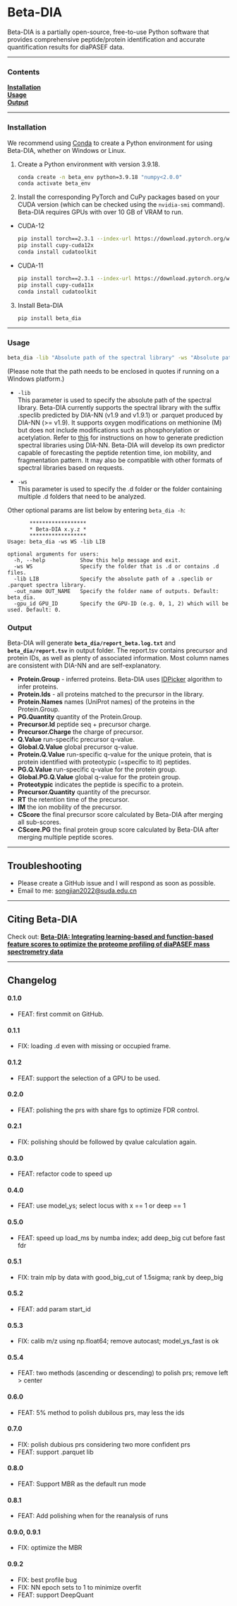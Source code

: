 # Beta-DIA

Beta-DIA is a partially open-source, free-to-use Python software that provides comprehensive peptide/protein identification and accurate quantification results for diaPASEF data.

---
### Contents
**[Installation](#installation)**<br>
**[Usage](#usage)**<br>
**[Output](#output)**<br>

---
### Installation

We recommend using [Conda](https://www.anaconda.com/) to create a Python environment for using Beta-DIA, whether on Windows or Linux.

1. Create a Python environment with version 3.9.18.
    ```bash
    conda create -n beta_env python=3.9.18 "numpy<2.0.0"
    conda activate beta_env
    ```

2. Install the corresponding PyTorch and CuPy packages based on your CUDA version (which can be checked using the `nvidia-smi` command). Beta-DIA requires GPUs with over 10 GB of VRAM to run.
  - CUDA-12
    ```bash
    pip install torch==2.3.1 --index-url https://download.pytorch.org/whl/cu121
    pip install cupy-cuda12x
    conda install cudatoolkit
    ```
  - CUDA-11
    ```bash
    pip install torch==2.3.1 --index-url https://download.pytorch.org/whl/cu118
    pip install cupy-cuda11x
    conda install cudatoolkit
    ```

3. Install Beta-DIA
    ```bash
    pip install beta_dia
    ```
   
---
### Usage
```bash
beta_dia -lib "Absolute path of the spectral library" -ws "Absolute path of the .d folder or a folder containing multiple .d folders"
```
(Please note that the path needs to be enclosed in quotes if running on a Windows platform.)

- `-lib`<br>
This parameter is used to specify the absolute path of the spectral library.
Beta-DIA currently supports the spectral library with the suffix .speclib predicted by DIA-NN (v1.9 and v1.9.1) or .parquet produced by DIA-NN (>= v1.9). 
It supports oxygen modifications on methionine (M) but does not include modifications such as phosphorylation or acetylation. 
Refer to [this](https://github.com/vdemichev/DiaNN) for instructions on how to generate prediction spectral libraries using DIA-NN. 
Beta-DIA will develop its own predictor capable of forecasting the peptide retention time, ion mobility, and fragmentation pattern. 
It may also be compatible with other formats of spectral libraries based on requests.

- `-ws`<br>
This parameter is used to specify the .d folder or the folder containing multiple .d folders that need to be analyzed.

Other optional params are list below by entering `beta_dia -h`:
```
       ******************
       * Beta-DIA x.y.z *
       ******************
Usage: beta_dia -ws WS -lib LIB

optional arguments for users:
  -h, --help           Show this help message and exit.
  -ws WS               Specify the folder that is .d or contains .d files.
  -lib LIB             Specify the absolute path of a .speclib or .parquet spectra library.
  -out_name OUT_NAME   Specify the folder name of outputs. Default: beta_dia.
  -gpu_id GPU_ID       Specify the GPU-ID (e.g. 0, 1, 2) which will be used. Default: 0.
```

### Output
Beta-DIA will generate **`beta_dia/report_beta.log.txt`** and **`beta_dia/report.tsv`** in output folder. 
The report.tsv contains precursor and protein IDs, as well as plenty of associated information. 
Most column names are consistent with DIA-NN and are self-explanatory.

* **Protein.Group** - inferred proteins. Beta-DIA uses [IDPicker](https://pubs.acs.org/doi/abs/10.1021/pr070230d) algorithm to infer proteins. 
* **Protein.Ids** - all proteins matched to the precursor in the library.
* **Protein.Names** names (UniProt names) of the proteins in the Protein.Group.
* **PG.Quantity** quantity of the Protein.Group.
* **Precursor.Id** peptide seq + precursor charge.
* **Precursor.Charge** the charge of precursor.
* **Q.Value** run-specific precursor q-value.
* **Global.Q.Value** global precursor q-value.
* **Protein.Q.Value** run-specific q-value for the unique protein, that is protein identified with proteotypic (=specific to it) peptides.
* **PG.Q.Value** run-specific q-value for the protein group.
* **Global.PG.Q.Value** global q-value for the protein group.
* **Proteotypic** indicates the peptide is specific to a protein.
* **Precursor.Quantity** quantity of the precursor.
* **RT** the retention time of the precursor.
* **IM** the ion mobility of the precursor.
* **CScore** the final precursor score calculated by Beta-DIA after merging all sub-scores.
* **CScore.PG** the final protein group score calculated by Beta-DIA after merging multiple peptide scores.

---
## Troubleshooting
- Please create a GitHub issue and I will respond as soon as possible.
- Email to me: songjian2022@suda.edu.cn

---
## Citing Beta-DIA

Check out: [**Beta-DIA: Integrating learning-based and function-based feature scores to
optimize the proteome profiling of diaPASEF mass spectrometry data**](https://www.biorxiv.org/content/10.1101/2024.11.19.624419v1.full.pdf)

---
## Changelog

#### 0.1.0
  * FEAT: first commit on GitHub.
#### 0.1.1
  * FIX: loading .d even with missing or occupied frame.
#### 0.1.2
  * FEAT: support the selection of a GPU to be used.
#### 0.2.0
  * FEAT: polishing the prs with share fgs to optimize FDR control.
#### 0.2.1
  * FIX: polishing should be followed by qvalue calculation again. 
#### 0.3.0
  * FEAT: refactor code to speed up
#### 0.4.0
  * FEAT: use model_ys; select locus with x == 1 or deep == 1
#### 0.5.0
  * FEAT: speed up load_ms by numba index; add deep_big cut before fast fdr
#### 0.5.1
  * FIX: train mlp by data with good_big_cut of 1.5sigma; rank by deep_big
#### 0.5.2
  * FEAT: add param start_id
#### 0.5.3
  * FIX: calib m/z using np.float64; remove autocast; model_ys_fast is ok
#### 0.5.4
  * FEAT: two methods (ascending or descending) to polish prs; remove left > center
#### 0.6.0
  * FEAT: 5% method to polish dubilous prs, may less the ids
#### 0.7.0
  * FIX: polish dubious prs considering two more confident prs
  * FEAT: support .parquet lib
#### 0.8.0
  * FEAT: Support MBR as the default run mode
#### 0.8.1
  * FEAT: Add polishing when for the reanalysis of runs
#### 0.9.0, 0.9.1
  * FIX: optimize the MBR
#### 0.9.2
  * FIX: best profile bug
  * FIX: NN epoch sets to 1 to minimize overfit
  * FEAT: support DeepQuant 